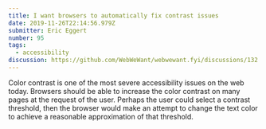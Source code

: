 ```yaml
---
title: I want browsers to automatically fix contrast issues
date: 2019-11-26T22:14:56.979Z
submitter: Eric Eggert
number: 95
tags:
  - accessibility
discussion: https://github.com/WebWeWant/webwewant.fyi/discussions/132
---
```

Color contrast is one of the most severe accessibility issues on the web today. Browsers should be able to increase the color contrast on many pages at the request of the user.
 Perhaps the user could select a contrast threshold, then the browser would make an attempt to change the text color to achieve a reasonable approximation of that threshold.
